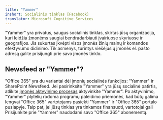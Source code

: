 ```yaml
---
title: "Yammer"
inshort: Socialinis tinklas [Facebook]
translator: Microsoft Cognitive Services
---
```


"Yammer" yra privatus, saugus socialinis tinklas, skirtas jūsų organizacija, kuri leidžia žmonėms saugiai bendradarbiauti įvairiuose skyriuose ir geografijos. Jis sukurtas įkvėpti visos įmonės žinių mainų ir komandos efektyvumo didinimo. Tik asmenys, turintys viešėjusių įmonės el. pašto adresą galite prisijungti prie savo įmonės tinklo.

## Newsfeed ar "Yammer"?
"Office 365" yra du variantai dėl įmonių socialinės funkcijos: "Yammer" ir SharePoint Newsfeed. Jei pasirinksite "Yammer" yra jūsų socialinė patirtis, atlikite [įmonės aktyvinimo procesas](https://support.office.com/en-us/article/Enterprise-Activation-process-4f924c74-87d2-49d0-a4f6-cba3ce2b0e7c) aktyvinkite "Yammer". Po aktyvinimo, "Yammer" plytelių rodoma programų paleidimo priemonės, kad būtų galima lengvai "Office 365" vartotojams pasiekti "Yammer" ir "Office 365" portalo puslapyje. Taip pat, jei jūsų tinklas yra tinkamos finansuoti, vartotojai gali Prisijunkite prie "Yammer" naudodami savo "Office 365" abonementą.



